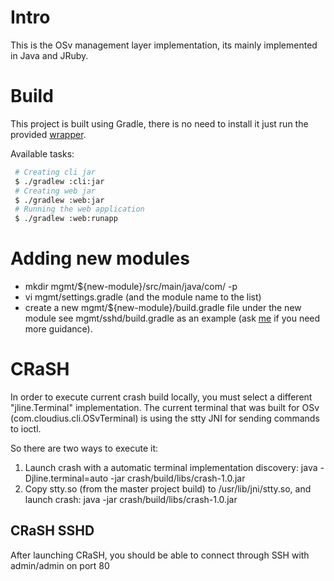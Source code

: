 # Intro

This is the OSv management layer implementation, its mainly implemented in Java and JRuby.

# Build

This project is built using Gradle, there is no need to install it just run the provided [wrapper](http://www.gradle.org/docs/current/userguide/gradle_wrapper.html).

Available tasks:

```bash 
 # Creating cli jar
 $ ./gradlew :cli:jar
 # Creating web jar
 $ ./gradlew :web:jar
 # Running the web application
 $ ./gradlew :web:runapp
```

# Adding new modules

 * mkdir mgmt/${new-module}/src/main/java/com/ -p
 * vi mgmt/settings.gradle (and the module name to the list)
 * create a new mgmt/${new-module}/build.gradle file under the new module see mgmt/sshd/build.gradle as an example (ask [me](https://github.com/narkisr) if you need more guidance).

# CRaSH

In order to execute current crash build locally, you must select a different "jline.Terminal" implementation. The
current terminal that was built for OSv (com.cloudius.cli.OSvTerminal) is using the stty JNI for sending commands to
ioctl.

So there are two ways to execute it:

1. Launch crash with a automatic terminal implementation discovery: java -Djline.terminal=auto -jar crash/build/libs/crash-1.0.jar
1. Copy stty.so (from the master project build) to /usr/lib/jni/stty.so, and launch crash: java -jar crash/build/libs/crash-1.0.jar

## CRaSH SSHD

After launching CRaSH, you should be able to connect through SSH with
admin/admin on port 80
